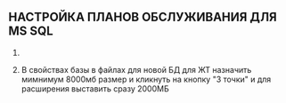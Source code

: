 ## НАСТРОЙКА ПЛАНОВ ОБСЛУЖИВАНИЯ ДЛЯ MS SQL

1)

2) В свойствах базы в файлах для новой БД для ЖТ назначить мимнимум 8000мб размер и кликнуть на кнопку "3 точки" и для расширения выставить сразу 2000МБ 

